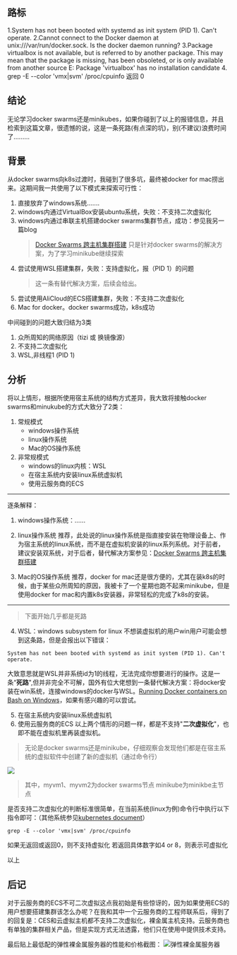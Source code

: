 ## 路标
1.System has not been booted with systemd as init system (PID 1). Can't operate.
2.Cannot connect to the Docker daemon at unix:///var/run/docker.sock. Is the docker daemon running?
3.Package virtualbox is not available, but is referred to by another package. This may mean that the package is missing, has been obsoleted, or is only available from another source    E: Package 'virtualbox' has no installation candidate
4. grep -E --color 'vmx|svm' /proc/cpuinfo 返回 0

## 结论
无论学习docker swarms还是minikubes，如果你碰到了以上的报错信息，并且检索到这篇文章，很遗憾的说，这是一条死路(有点深的坑)，别(不建议)浪费时间了.........

## 背景
从docker swarms向k8s过渡时，我碰到了很多坑，最终被docker for mac捞出来。这期间我一共使用了以下模式来探索可行性：

1. 直接放弃了windows系统.......
2. windows内通过VirtualBox安装ubuntu系统，失败：不支持二次虚拟化
3. windows内通过串联主机搭建docker swarms集群节点，成功：参见我另一篇blog
    > [Docker Swarms 跨主机集群搭建](https://mp.weixin.qq.com/s?__biz=MzA4OTg3ODc5NA==&mid=2247483667&idx=1&sn=fca2608bc3c47a2c8ca0cf6cd1b94bca&chksm=90157976a762f060e4ff9e01ad5594b0bcda5a0170016fecdad31e56cbaeec7dd645d7bf1585&mpshare=1&scene=1&srcid=&sharer_sharetime=1566877673234&sharer_shareid=9d09e28d2dd549f4acad95a7a24b8f04&pass_ticket=KM6aEBToYE%2By5SVEy5y5eskq6LinMk7tvUDnVbT%2BIkhz3rWcrqpMhEAaJK40O1Xq#rd)
    > 只是针对docker swarms的解决方案，为了学习minikube继续探索
4. 尝试使用WSL搭建集群，失败：支持虚拟化，报（PID 1）的问题
    > 这一条有替代解决方案，后续会给出。
5. 尝试使用AliCloud的ECS搭建集群，失败：不支持二次虚拟化
6. Mac for docker。docker swarms成功，k8s成功

中间碰到的问题大致归结为3类
1. 众所周知的网络原因（tizi 或 换镜像源）
2. 不支持二次虚拟化
3. WSL,非线程1 (PID 1) 

## 分析
将以上情形，根据所使用宿主系统的结构方式差异，我大致将接触docker swarms和minukube的方式大致分了2类：

1. 常规模式
    * windows操作系统
    * linux操作系统
    * Mac的OS操作系统
2. 非常规模式
    * windows的linux内核：WSL
    * 在宿主系统内安装linux系统虚拟机
    * 使用云服务商的ECS

-----
逐条解释：
1. windows操作系统：......

2. linux操作系统
推荐，此处说的linux操作系统是指直接安装在物理设备上、作为宿主系统的linux系统，而不是在虚拟机安装的linux系列系统。对于前者，建议安装双系统，对于后者，替代解决方案参见：[Docker Swarms 跨主机集群搭建](https://mp.weixin.qq.com/s?__biz=MzA4OTg3ODc5NA==&mid=2247483667&idx=1&sn=fca2608bc3c47a2c8ca0cf6cd1b94bca&chksm=90157976a762f060e4ff9e01ad5594b0bcda5a0170016fecdad31e56cbaeec7dd645d7bf1585&mpshare=1&scene=1&srcid=&sharer_sharetime=1566877673234&sharer_shareid=9d09e28d2dd549f4acad95a7a24b8f04&pass_ticket=KM6aEBToYE%2By5SVEy5y5eskq6LinMk7tvUDnVbT%2BIkhz3rWcrqpMhEAaJK40O1Xq#rd)

3. Mac的OS操作系统
推荐，docker for mac还是很方便的，尤其在装k8s的时候，由于某些众所周知的原因，我被卡了一个星期也跑不起来minikube，但是使用docker for mac和内置k8s安装器，非常轻松的完成了k8s的安装。

----
> 下面开始几乎都是死路
4. WSL：windows subsystem for linux
不想装虚拟机的用户win用户可能会想到这条路，但是会报出以下错误：
```
System has not been booted with systemd as init system (PID 1). Can't operate.
```
大致意思就是WSL并非系统id为1的线程，无法完成你想要进行的操作。这是一条“**死路**",但并非完全不可解，国外有位大佬想到一条替代解决方案：将docker安装在win系统，连接windows的docker与WSL。[Running Docker containers on Bash on Windows](https://blog.jayway.com/2017/04/19/running-docker-on-bash-on-windows/)，如果有感兴趣的可以尝试。

5. 在宿主系统内安装linux系统虚拟机
6. 使用云服务商的ECS
以上两个情形的问题一样，都是不支持"**二次虚拟化**"，也即不能在虚拟机里再装虚拟机。
> 无论是docker swarms还是minikube，仔细观察会发现他们都是在宿主系统的虚拟软件中创建了新的虚拟机（通过命令行）

![](https://user-images.githubusercontent.com/37465243/63742700-3c2d5c00-c8cc-11e9-8893-f508e7d311cf.jpg)
> 其中，myvm1、myvm2为docker swarms节点
> minikube为minikbe主节点

是否支持二次虚拟化的判断标准很简单，在当前系统(linux为例)命令行中执行以下指令即可：（其他系统参见[kubernetes document](https://kubernetes.io/docs/tasks/tools/install-minikube/)）
```
grep -E --color 'vmx|svm' /proc/cpuinfo
```
如果无返回或返回0，则不支持虚拟化
若返回具体数字如4 or 8，则表示可虚拟化

以上

## 后记
对于云服务商的ECS不可二次虚拟这点我初始是有些惊讶的，因为如果使用ECS的用户想要搭建集群该怎么办呢？在我和其中一个云服务商的工程师联系后，得到了的回复是：CES和云虚拟主机都不支持二次虚拟化，裸金属主机支持。云服务商也有单独的集群相关产品，但是实现方式无法透露，他们只在使用中提供技术支持。

最后贴上最低配的弹性裸金属服务器的性能和价格截图：
![弹性裸金属服务器](https://user-images.githubusercontent.com/37465243/63742701-3e8fb600-c8cc-11e9-94b5-e94d10e28eaf.jpg)

